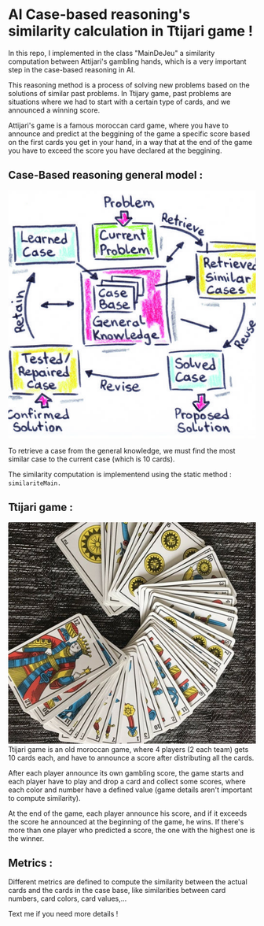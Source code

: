 # AI Case-based reasoning's similarity calculation in Ttijari game ! 

In this repo, I implemented in the class "MainDeJeu" a similarity computation between Attijari's gambling hands, which is a very important step in the case-based reasoning in AI.

This reasoning method is a process of solving new problems based on the solutions of similar past problems. In Ttijary game, past problems are situations where we had to start with a certain type of cards, and we announced a winning score.



Attijari's game is a famous moroccan card game, where you have to announce and predict at the beggining of the game a specific score based on the first cards you get in your hand, in a way that at the end of the game you have to exceed the score you have declared at the beggining.

## Case-Based reasoning general model : 

![Case-Based reasoning](Images/case_based.jpeg)

To retrieve a case from the general knowledge, we must find the most similar case to the current case (which is 10 cards). 

The similarity computation is implementend using the static method : ```similariteMain.```

## Ttijari game : 
![Case-Based reasoning](Images/cards.jpg)
Ttijari game is an old moroccan game, where 4 players (2 each team) gets 10 cards each, and have to announce a score after distributing all the cards. 

After each player announce its own gambling score, the game starts and each player have to play and drop a card and collect some scores, where each color and number have a defined value (game details aren't important to compute similarity).

At the end of the game, each player announce his score, and if it exceeds the score he announced at the beginning of the game, he wins. If there's more than one player who predicted a score, the one with the highest one is the winner.

## Metrics : 

Different metrics are defined to compute the similarity between the actual cards and the cards in the case base, like similarities between card numbers, card colors, card values,...  

Text me if you need more details !